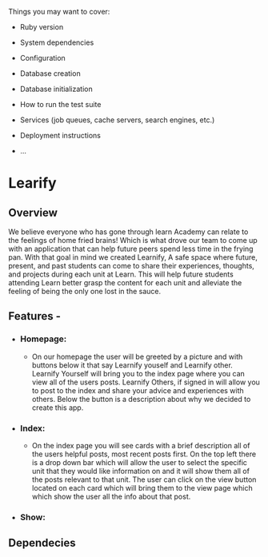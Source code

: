 
Things you may want to cover:

* Ruby version

* System dependencies

* Configuration

* Database creation

* Database initialization

* How to run the test suite

* Services (job queues, cache servers, search engines, etc.)

* Deployment instructions

* ...

# Learify

## Overview

  We believe everyone who has gone through learn Academy can relate to the feelings of home fried brains! Which is what drove our team to come up with an application that can help future peers spend less time in the frying pan. With that goal in mind we created Learnify, A safe space where future, present, and past students can come to share their experiences, thoughts, and projects during each unit at Learn. This will help future students attending Learn better grasp the content for each unit and alleviate the feeling of being the only one lost in the sauce.
  
## Features -
   - ### Homepage:
     - On our homepage the user will be greeted by a picture and with buttons below it that say Learnify youself and Learnify other. Learnify Yourself          will bring you to the index page where you can view all of the users posts. Learnify Others, if signed in will allow you to post to the index and        share your advice and experiences with others. Below the button is a description about why we decided to create this app.
   - ### Index:
      - On the index page you will see cards with a brief description all of the users helpful posts, most recent posts first. On the top left there is a         drop down bar which will allow the user to select the specific unit that they would like information on and it will show them all of the posts           relevant to that unit. The user can click on the view button located on each card which will bring them to the view page which which show the             user all the info about that post.
   - ### Show: 
## Dependecies

## 
